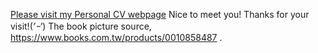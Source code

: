 [Please visit my Personal CV webpage](https://salomelai.github.io/)
  Nice to meet you! Thanks for your visit!(*’ｰ’*)
  The book picture source, https://www.books.com.tw/products/0010858487 .
